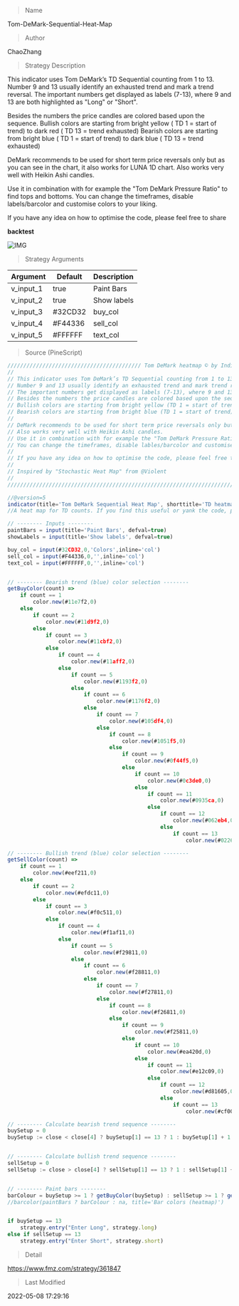 
> Name

Tom-DeMark-Sequential-Heat-Map

> Author

ChaoZhang

> Strategy Description

This indicator uses Tom DeMark’s TD Sequential counting from 1 to 13.
Number 9 and 13 usually identify an exhausted trend and mark a trend reversal.
The important numbers get displayed as labels (7-13), where 9 and 13 are both highlighted as "Long" or "Short".

Besides the numbers the price candles are colored based upon the sequence.
Bullish colors are starting from bright yellow ( TD 1 = start of trend) to dark red ( TD 13 = trend exhausted)
Bearish colors are starting from bright blue ( TD 1 = start of trend) to dark blue ( TD 13 = trend exhausted)

DeMark recommends to be used for short term price reversals only but as you can see in the chart, it also works for LUNA 1D chart.
Also works very well with Heikin Ashi candles.

Use it in combination with for example the "Tom DeMark Pressure Ratio" to find tops and bottoms.
You can change the timeframes, disable labels/barcolor and customise colors to your liking.

If you have any idea on how to optimise the code, please feel free to share 

**backtest**

 ![IMG](https://www.fmz.com/upload/asset/1859111aa7cc63d68cc.png) 

> Strategy Arguments



|Argument|Default|Description|
|----|----|----|
|v_input_1|true|Paint Bars|
|v_input_2|true|Show labels|
|v_input_3|#32CD32|buy_col|
|v_input_4|#F44336|sell_col|
|v_input_5|#FFFFFF|text_col|


> Source (PineScript)

``` javascript
////////////////////////////////////////// Tom DeMark heatmap © by Indicator-Jones /////////////////////////////////////////
//
// This indicator uses Tom DeMark’s TD Sequential counting from 1 to 13. 
// Number 9 and 13 usually identify an exhausted trend and mark trend reversal.
// The important numbers get displayed as labels (7-13), where 9 and 13 are both highlighted as "Long" or "Short".
// Besides the numbers the price candles are colored based upon the sequence.
// Bullish colors are starting from bright yellow (TD 1 = start of trend) to dark red (TD 13 = trend exhausted)
// Bearish colors are starting from bright blue (TD 1 = start of trend) to dark blue (TD 13 = trend exhausted)
//
// DeMark recommends to be used for short term price reversals only but as you can see in the chart, it also works for LUNA 1D chart.
// Also works very well with Heikin Ashi candles.
// Use it in combination with for example the "Tom DeMark Pressure Ratio" to find tops and bottoms.
// You can change the timeframes, disable lables/barcolor and customise colors to your liking.
//
// If you have any idea on how to optimise the code, please feel free to share :)
// 
// Inspired by "Stochastic Heat Map" from @Violent
//
////////////////////////////////////////////////////////////////////////////////////////////////////////////////////////////

//@version=5
indicator(title='Tom DeMark Sequential Heat Map', shorttitle='TD heatmap', overlay=true, timeframe='')
//A heat map for TD counts. If you find this useful or yank the code, please consider a donation :)

// -------- Inputs --------
paintBars = input(title='Paint Bars', defval=true)
showLabels = input(title='Show labels', defval=true)

buy_col = input(#32CD32,0,'Colors',inline='col')
sell_col = input(#F44336,0,'',inline='col')
text_col = input(#FFFFFF,0,'',inline='col')


// -------- Bearish trend (blue) color selection --------
getBuyColor(count) =>
    if count == 1
        color.new(#11e7f2,0)
    else
        if count == 2
            color.new(#11d9f2,0)
        else
            if count == 3
                color.new(#11cbf2,0)
            else
                if count == 4
                    color.new(#11aff2,0)
                else
                    if count == 5
                        color.new(#1193f2,0)
                    else
                        if count == 6
                            color.new(#1176f2,0)
                        else
                            if count == 7
                                color.new(#105df4,0)
                            else
                                if count == 8
                                    color.new(#1051f5,0)
                                else
                                    if count == 9
                                        color.new(#0f44f5,0)
                                    else
                                        if count == 10
                                            color.new(#0c3de0,0)
                                        else
                                            if count == 11
                                                color.new(#0935ca,0)
                                            else
                                                if count == 12
                                                    color.new(#062eb4,0)
                                                else
                                                    if count == 13
                                                        color.new(#02269e,0)

// -------- Bullish trend (blue) color selection --------
getSellColor(count) =>
    if count == 1
        color.new(#eef211,0)
    else
        if count == 2
            color.new(#efdc11,0)
        else
            if count == 3
                color.new(#f0c511,0)
            else
                if count == 4
                    color.new(#f1af11,0)
                else
                    if count == 5
                        color.new(#f29811,0)
                    else
                        if count == 6
                            color.new(#f28811,0)
                        else
                            if count == 7
                                color.new(#f27811,0)
                            else
                                if count == 8
                                    color.new(#f26811,0)
                                else
                                    if count == 9
                                        color.new(#f25811,0)
                                    else
                                        if count == 10
                                            color.new(#ea420d,0)
                                        else
                                            if count == 11
                                                color.new(#e12c09,0)
                                            else
                                                if count == 12
                                                    color.new(#d81605,0)
                                                else
                                                    if count == 13
                                                        color.new(#cf0000,0)

// -------- Calculate bearish trend sequence --------
buySetup = 0
buySetup := close < close[4] ? buySetup[1] == 13 ? 1 : buySetup[1] + 1 : 0


// -------- Calculate bullish trend sequence --------
sellSetup = 0
sellSetup := close > close[4] ? sellSetup[1] == 13 ? 1 : sellSetup[1] + 1 : 0


// -------- Paint bars --------
barColour = buySetup >= 1 ? getBuyColor(buySetup) : sellSetup >= 1 ? getSellColor(sellSetup) : na
//barcolor(paintBars ? barColour : na, title='Bar colors (heatmap)')


if buySetup == 13
    strategy.entry("Enter Long", strategy.long)
else if sellSetup == 13
    strategy.entry("Enter Short", strategy.short)
```

> Detail

https://www.fmz.com/strategy/361847

> Last Modified

2022-05-08 17:29:16
